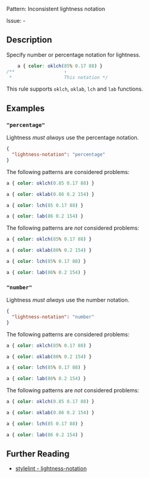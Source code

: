 Pattern: Inconsistent lightness notation

Issue: -

## Description

Specify number or percentage notation for lightness.

```css
    a { color: oklch(85% 0.17 88) }
/**                  ↑
 *                   This notation */
```

This rule supports `oklch`, `oklab`, `lch` and `lab` functions.

## Examples

### `"percentage"`

Lightness _must always_ use the percentage notation.

```json
{
  "lightness-notation": "percentage"
}
```

The following patterns are considered problems:

<!-- prettier-ignore -->
```css
a { color: oklch(0.85 0.17 88) }
```

<!-- prettier-ignore -->
```css
a { color: oklab(0.86 0.2 154) }
```

<!-- prettier-ignore -->
```css
a { color: lch(85 0.17 88) }
```

<!-- prettier-ignore -->
```css
a { color: lab(86 0.2 154) }
```

The following patterns are _not_ considered problems:

<!-- prettier-ignore -->
```css
a { color: oklch(85% 0.17 88) }
```

<!-- prettier-ignore -->
```css
a { color: oklab(86% 0.2 154) }
```

<!-- prettier-ignore -->
```css
a { color: lch(85% 0.17 88) }
```

<!-- prettier-ignore -->
```css
a { color: lab(86% 0.2 154) }
```

### `"number"`

Lightness _must always_ use the number notation.

```json
{
  "lightness-notation": "number"
}
```

The following patterns are considered problems:

<!-- prettier-ignore -->
```css
a { color: oklch(85% 0.17 88) }
```

<!-- prettier-ignore -->
```css
a { color: oklab(86% 0.2 154) }
```

<!-- prettier-ignore -->
```css
a { color: lch(85% 0.17 88) }
```

<!-- prettier-ignore -->
```css
a { color: lab(86% 0.2 154) }
```

The following patterns are _not_ considered problems:

<!-- prettier-ignore -->
```css
a { color: oklch(0.85 0.17 88) }
```

<!-- prettier-ignore -->
```css
a { color: oklab(0.86 0.2 154) }
```

<!-- prettier-ignore -->
```css
a { color: lch(85 0.17 88) }
```

<!-- prettier-ignore -->
```css
a { color: lab(86 0.2 154) }
```

## Further Reading

* [stylelint - lightness-notation](https://stylelint.io/user-guide/rules/lightness-notation)